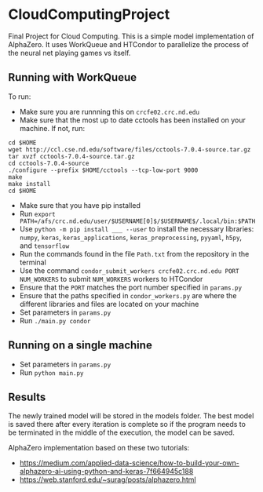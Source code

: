 # CloudComputingProject
Final Project for Cloud Computing. This is a simple model implementation of AlphaZero. It uses WorkQueue and HTCondor to parallelize the process of the neural net playing games vs itself.


## Running with WorkQueue
To run:
- Make sure you are runnning this on `crcfe02.crc.nd.edu`
- Make sure that the most up to date cctools has been installed on your machine. If not, run:
```
cd $HOME
wget http://ccl.cse.nd.edu/software/files/cctools-7.0.4-source.tar.gz
tar xvzf cctools-7.0.4-source.tar.gz
cd cctools-7.0.4-source
./configure --prefix $HOME/cctools --tcp-low-port 9000
make
make install
cd $HOME
```
- Make sure that you have pip installed
- Run `export PATH=/afs/crc.nd.edu/user/$USERNAME[0]$/$USERNAME$/.local/bin:$PATH`
- Use `python -m pip install ___ --user` to install the necessary libraries: `numpy`, `keras`, `keras_applications`, `keras_preprocessing`, `pyyaml`, `h5py`, and `tensorflow`
- Run the commands found in the file `Path.txt` from the repository in the terminal
- Use the command `condor_submit_workers crcfe02.crc.nd.edu PORT NUM_WORKERS` to submit `NUM_WORKERS` workers to HTCondor
- Ensure that the `PORT` matches the port number specified in `params.py`
- Ensure that the paths specified in `condor_workers.py` are where the different libraries and files are located on your machine
- Set parameters in `params.py`
- Run `./main.py condor`

## Running on a single machine
- Set parameters in `params.py`
- Run `python main.py` 

## Results
The newly trained model will be stored in the models folder. The best model is saved there after every iteration is complete so if the program needs to be terminated in the middle of the execution, the model can be saved.

AlphaZero implementation based on these two tutorials:
- https://medium.com/applied-data-science/how-to-build-your-own-alphazero-ai-using-python-and-keras-7f664945c188
- https://web.stanford.edu/~surag/posts/alphazero.html
